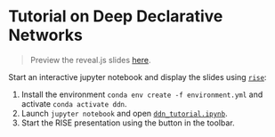 # Tutorial on Deep Declarative Networks 
> Preview the reveal.js slides [here](https://juliusberner.github.io/ddn_tutorial).

Start an interactive jupyter notebook and display the slides using [`rise`](https://rise.readthedocs.io/en/stable/#):

1. Install the environment `conda env create -f environment.yml` and activate `conda activate ddn`.
2. Launch `jupyter notebook` and open [`ddn_tutorial.ipynb`](ddn_tutorial.ipynb).
3. Start the RISE presentation using the button in the toolbar.

